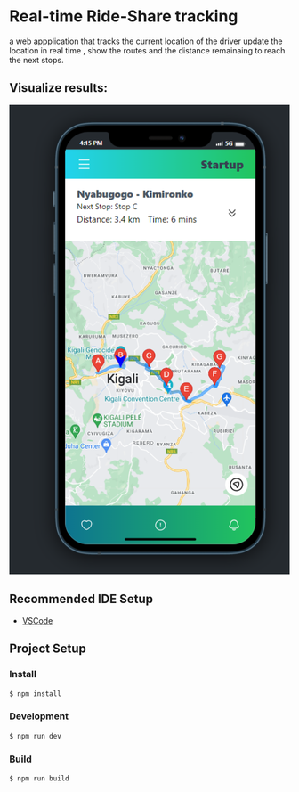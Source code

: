 # Real-time Ride-Share tracking

a web appplication that tracks the current location of the driver update the location in real time , show the routes and the distance remainaing to reach the next stops.

## Visualize results:

![Alt text](./public/results.png?raw=true "Image screenshot")

## Recommended IDE Setup

- [VSCode](https://code.visualstudio.com/)

## Project Setup

### Install

```bash
$ npm install
```

### Development

```bash
$ npm run dev
```

### Build

```bash
$ npm run build
```
